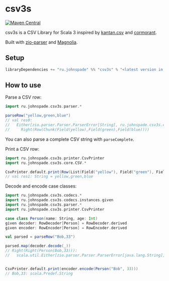 # csv3s

[![Maven Central](https://maven-badges.herokuapp.com/maven-central/ru.johnspade/csv3s_3/badge.svg)](https://maven-badges.herokuapp.com/maven-central/ru.johnspade/csv3s_3)

csv3s is a CSV Library for Scala 3 inspired by [kantan.csv](https://github.com/nrinaudo/kantan.csv) and [cormorant](https://github.com/davenverse/cormorant).

Built with [zio-parser](https://github.com/zio/zio-parser) and [Magnolia](https://github.com/softwaremill/magnolia).

## Setup

```scala
libraryDependencies += "ru.johnspade" %% "csv3s" % "<latest version in badge>"
```

## How to use

Parse a CSV row:

```scala
import ru.johnspade.csv3s.parser.*

parseRow("yellow,green,blue")
// val res0: 
//   Either[zio.parser.Parser.ParserError[String], ru.johnspade.csv3s.core.CSV.Row] = 
//     Right(Row(Chunk(Field(yellow),Field(green),Field(blue))))
```

You can also parse a complete CSV string with `parseComplete`.

Print a CSV row:

```scala
import ru.johnspade.csv3s.printer.CsvPrinter
import ru.johnspade.csv3s.core.CSV.*

CsvPrinter.default.print(Row(List(Field("yellow"), Field("green"), Field("blue"))))
// val res1: String = yellow,green,blue
```

Decode and encode case classes:

```scala
import ru.johnspade.csv3s.codecs.*
import ru.johnspade.csv3s.codecs.instances.given
import ru.johnspade.csv3s.parser.*
import ru.johnspade.csv3s.printer.CsvPrinter

case class Person(name: String, age: Int)
given decoder: RowDecoder[Person] = RowDecoder.derived
given encoder: RowEncoder[Person] = RowEncoder.derived

val parsed = parseRow("Bob,33")

parsed.map(decoder.decode(_))
// Right(Right(Person(Bob,33))): 
//   scala.util.Either[zio.parser.Parser.ParserError[java.lang.String], scala.util.Either[ru.johnspade.csv3s.codecs.DecodeError, Person]]


CsvPrinter.default.print(encoder.encode(Person("Bob", 33)))
// Bob,33: scala.Predef.String
```